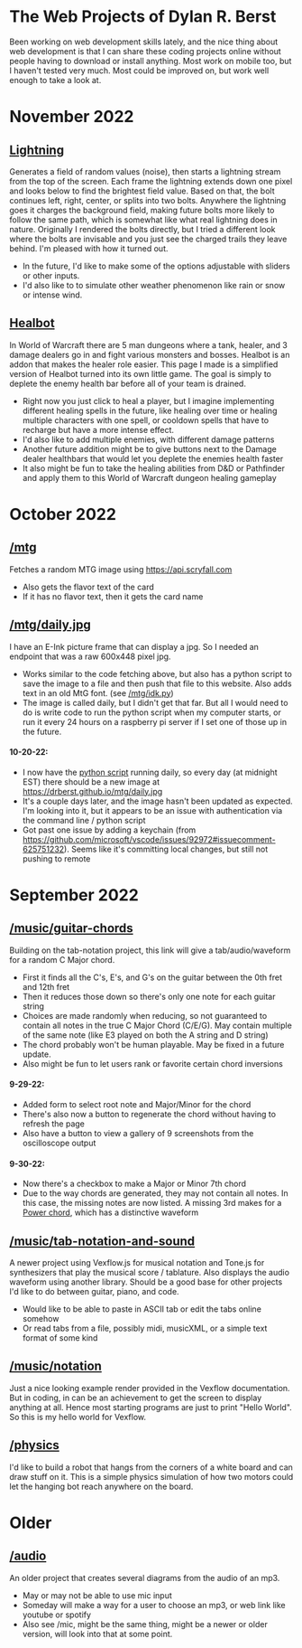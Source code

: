 # The Web Projects of Dylan R. Berst
Been working on web development skills lately, and the nice thing about web development is that I can share these coding projects online without people having to download or install anything. Most work on mobile too, but I haven't tested very much. Most could be improved on, but work well enough to take a look at.

# November 2022
## [Lightning](https://drberst.github.io/11-16-lightning/main)
Generates a field of random values (noise), then starts a lightning stream from the top of the screen. Each frame the lightning extends down one pixel and looks below to find the brightest field value. Based on that, the bolt continues left, right, center, or splits into two bolts. Anywhere the lightning goes it charges the background field, making future bolts more likely to follow the same path, which is somewhat like what real lightning does in nature. Originally I rendered the bolts directly, but I tried a different look where the bolts are invisable and you just see the charged trails they leave behind. I'm pleased with how it turned out. 
- In the future, I'd like to make some of the options adjustable with sliders or other inputs. 
- I'd also like to to simulate other weather phenomenon like rain or snow or intense wind. 

## [Healbot](https://drberst.github.io/11-20-Healbot/main)
In World of Warcraft there are 5 man dungeons where a tank, healer, and 3 damage dealers go in and fight various monsters and bosses. Healbot is an addon that makes the healer role easier. This page I made is a simplified version of Healbot turned into its own little game. The goal is simply to deplete the enemy health bar before all of your team is drained. 
- Right now you just click to heal a player, but I imagine implementing different healing spells in the future, like healing over time or healing multiple characters with one spell, or cooldown spells that have to recharge but have a more intense effect. 
- I'd also like to add multiple enemies, with different damage patterns
- Another future addition might be to give buttons next to the Damage dealer healthbars that would let you deplete the enemies health faster
- It also might be fun to take the healing abilities from D&D or Pathfinder and apply them to this World of Warcraft dungeon healing gameplay

# October 2022
## [/mtg](https://drberst.github.io/mtg)
Fetches a random MTG image using https://api.scryfall.com
- Also gets the flavor text of the card
- If it has no flavor text, then it gets the card name

## [/mtg/daily.jpg](https://drberst.github.io/mtg/daily.jpg)
I have an E-Ink picture frame that can display a jpg. So I needed an endpoint that was a raw 600x448 pixel jpg.
- Works similar to the code fetching above, but also has a python script to save the image to a file and then push that file to this website. Also adds text in an old MtG font. (see [/mtg/idk.py](https://github.com/drberst/drberst.github.io/blob/main/mtg/idk.py))
- The image is called daily, but I didn't get that far. But all I would need to do is write code to run the python script when my computer starts, or run it every 24 hours on a raspberry pi server if I set one of those up in the future.

#### 10-20-22:
- I now have the [python script](https://github.com/drberst/drberst.github.io/blob/main/mtg/daily.py) running daily, so every day (at midnight EST) there should be a new image at https://drberst.github.io/mtg/daily.jpg
- It's a couple days later, and the image hasn't been updated as expected. I'm looking into it, but it appears to be an issue with authentication via the command line / python script
- Got past one issue by adding a keychain (from https://github.com/microsoft/vscode/issues/92972#issuecomment-625751232). Seems like it's committing local changes, but still not pushing to remote

# September 2022
## [/music/guitar-chords](https://drberst.github.io/music/guitar-chords)
Building on the tab-notation project, this link will give a tab/audio/waveform for a random C Major chord.
- First it finds all the C's, E's, and G's on the guitar between the 0th fret and 12th fret
- Then it reduces those down so there's only one note for each guitar string
- Choices are made randomly when reducing, so not guaranteed to contain all notes in the true C Major Chord (C/E/G). May contain multiple of the same note (like E3 played on both the A string and D string)
- The chord probably won't be human playable. May be fixed in a future update.
- Also might be fun to let users rank or favorite certain chord inversions

#### 9-29-22:
- Added form to select root note and Major/Minor for the chord
- There's also now a button to regenerate the chord without having to refresh the page
- Also have a button to view a gallery of 9 screenshots from the oscilloscope output

#### 9-30-22:
- Now there's a checkbox to make a Major or Minor 7th chord
- Due to the way chords are generated, they may not contain all notes. In this case, the missing notes are now listed. A missing 3rd makes for a [Power chord](https://en.wikipedia.org/wiki/Power_chord), which has a distinctive waveform

## [/music/tab-notation-and-sound](https://drberst.github.io/music/tab-notation-and-sound)
A newer project using Vexflow.js for musical notation and Tone.js for synthesizers that play the musical score / tablature. Also displays the audio waveform using another library. Should be a good base for other projects I'd like to do between guitar, piano, and code.
- Would like to be able to paste in ASCII tab or edit the tabs online somehow
- Or read tabs from a file, possibly midi, musicXML, or a simple text format of some kind

## [/music/notation](https://drberst.github.io/music/notation)
Just a nice looking example render provided in the Vexflow documentation. But in coding, in can be an achievement to get the screen to display anything at all. Hence most starting programs are just to print "Hello World". So this is my hello world for Vexflow.

## [/physics](https://drberst.github.io/physics)
I'd like to build a robot that hangs from the corners of a white board and can draw stuff on it. This is a simple physics simulation of how two motors could let the hanging bot reach anywhere on the board.

# Older

## [/audio](https://drberst.github.io/audio)
An older project that creates several diagrams from the audio of an mp3.

- May or may not be able to use mic input
- Someday will make a way for a user to choose an mp3, or web link like youtube or spotify
- Also see /mic, might be the same thing, might be a newer or older version, will look into that at some point.
